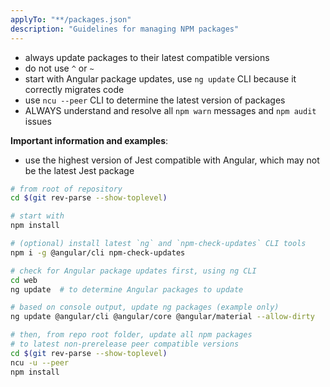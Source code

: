 ```yaml
---
applyTo: "**/packages.json"
description: "Guidelines for managing NPM packages"
---
```


- always update packages to their latest compatible versions
- do not use `^` or `~`
- start with Angular package updates, use `ng update` CLI because it correctly migrates code
- use `ncu --peer` CLI to determine the latest version of packages
- ALWAYS understand and resolve all `npm warn` messages and `npm audit` issues

**Important information and examples**:

- use the highest version of Jest compatible with Angular, which may not be the latest Jest package

```bash
# from root of repository
cd $(git rev-parse --show-toplevel)

# start with
npm install

# (optional) install latest `ng` and `npm-check-updates` CLI tools
npm i -g @angular/cli npm-check-updates

# check for Angular package updates first, using ng CLI
cd web
ng update  # to determine Angular packages to update

# based on console output, update ng packages (example only)
ng update @angular/cli @angular/core @angular/material --allow-dirty

# then, from repo root folder, update all npm packages
# to latest non-prerelease peer compatible versions
cd $(git rev-parse --show-toplevel)
ncu -u --peer
npm install
```
